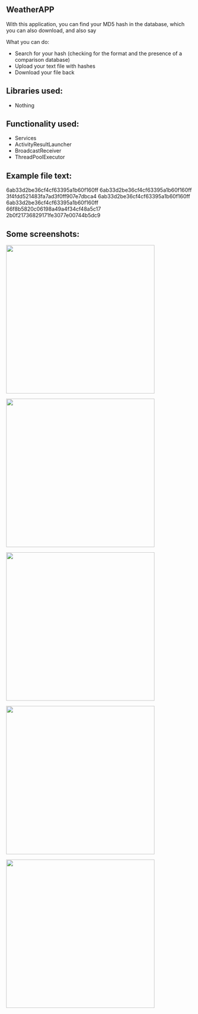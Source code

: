 WeatherAPP
-
With this application, you can find your MD5 hash in the database, which you can also download, and also say

What you can do:
- Search for your hash (checking for the format and the presence of a comparison database)
- Upload your text file with hashes
- Download your file back

Libraries used:
-
- Nothing

Functionality used:
-
- Services
- ActivityResultLauncher
- BroadcastReceiver
- ThreadPoolExecutor

Example file text:
-
6ab33d2be36cf4cf63395a1b60f160ff
6ab33d2be36cf4cf63395a1b60f160ff
 3f4fdd521483fa7ad3f0ff907e7dbca4
 6ab33d2be36cf4cf63395a1b60f160ff
 6ab33d2be36cf4cf63395a1b60f160ff
 66f8b5820c06198a49a4f34cf48a5c17
 2b0f21736829171fe3077e00744b5dc9

Some screenshots:
-

<img align="center" src="https://user-images.githubusercontent.com/109204462/236451840-0f6bd9a2-216a-4832-8459-b7a4cc048253.png" height="400" /></a>

<img align="center" src="https://user-images.githubusercontent.com/109204462/236451943-9f9bd094-fbfb-48b3-a99d-ef61ae2c73db.png" height="400" /></a>

<img align="center" src="https://user-images.githubusercontent.com/109204462/236452330-68f4a19b-eabb-4ea1-9961-cace1ea27f6a.png" height="400" /></a>

<img align="center" src="https://user-images.githubusercontent.com/109204462/236452363-607e3eb1-67c1-4b5e-9639-993311cb8da8.png" height="400" /></a>

<img align="center" src="https://user-images.githubusercontent.com/109204462/236452480-6716f71d-5078-4c04-9fe0-220bdd86ba5c.png" height="400" /></a>



